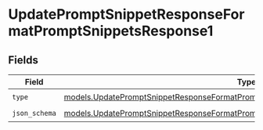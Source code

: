 # UpdatePromptSnippetResponseFormatPromptSnippetsResponse1


## Fields

| Field                                                                                                                                                                              | Type                                                                                                                                                                               | Required                                                                                                                                                                           | Description                                                                                                                                                                        |
| ---------------------------------------------------------------------------------------------------------------------------------------------------------------------------------- | ---------------------------------------------------------------------------------------------------------------------------------------------------------------------------------- | ---------------------------------------------------------------------------------------------------------------------------------------------------------------------------------- | ---------------------------------------------------------------------------------------------------------------------------------------------------------------------------------- |
| `type`                                                                                                                                                                             | [models.UpdatePromptSnippetResponseFormatPromptSnippetsResponse200ApplicationJSONType](../models/updatepromptsnippetresponseformatpromptsnippetsresponse200applicationjsontype.md) | :heavy_check_mark:                                                                                                                                                                 | N/A                                                                                                                                                                                |
| `json_schema`                                                                                                                                                                      | [models.UpdatePromptSnippetResponseFormatPromptSnippetsJSONSchema](../models/updatepromptsnippetresponseformatpromptsnippetsjsonschema.md)                                         | :heavy_check_mark:                                                                                                                                                                 | N/A                                                                                                                                                                                |
